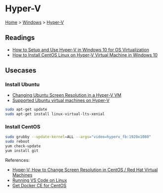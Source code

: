 # Hyper-V

[Home](../readme.md) > [Windows](./readme.md) > [Hyper-V](./hyper_v.md)

## Readings

- [How to Setup and Use Hyper-V in Windows 10 for OS Virtualization](https://www.tenforums.com/tutorials/2087-hyper-v-virtualization-setup-use-windows-10-a.html#Part4)
- [How to Install CentOS Linux on Hyper-V Virtual Machine in Windows 10](https://www.tenforums.com/tutorials/2291-hyper-v-vm-install-centos-linux-windows-10-a.html)

## Usecases

### Install Ubuntu

- [Changing Ubuntu Screen Resolution in a Hyper-V VM](https://blogs.msdn.microsoft.com/virtual_pc_guy/2014/09/19/changing-ubuntu-screen-resolution-in-a-hyper-v-vm/)
- [Supported Ubuntu virtual machines on Hyper-V](https://docs.microsoft.com/en-us/windows-server/virtualization/hyper-v/supported-ubuntu-virtual-machines-on-hyper-v)

```bash
sudo apt-get update
sudo apt-get install linux-virtual-lts-xenial
```

### Install CentOS

```bash
sudo grubby --update-kernel=ALL --args="video=hyperv_fb:1920x1080"
sudo reboot
yum check-update
yum install git
```

References:

- [Hyper-V: How to Change Screen Resolution in CentOS / Red Hat Virtual Machines](https://www.netometer.com/blog/?p=1663)
- [Running VS Code on Linux](https://code.visualstudio.com/docs/setup/linux)
- [Get Docker CE for CentOS](https://docs.docker.com/install/linux/docker-ce/centos/#install-using-the-convenience-script)
